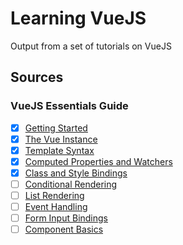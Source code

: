 # Learning VueJS

Output from a set of tutorials on VueJS

## Sources

### VueJS Essentials Guide

* [X] [Getting Started](https://vuejs.org/v2/guide/index.html)
* [X] [The Vue Instance](https://vuejs.org/v2/guide/instance.html)
* [X] [Template Syntax](https://vuejs.org/v2/guide/syntax.html)
* [X] [Computed Properties and Watchers](https://vuejs.org/v2/guide/computed.html)
* [X] [Class and Style Bindings](https://vuejs.org/v2/guide/class-and-style.html)
* [ ] [Conditional Rendering](https://vuejs.org/v2/guide/conditional.html)
* [ ] [List Rendering](https://vuejs.org/v2/guide/list.html)
* [ ] [Event Handling](https://vuejs.org/v2/guide/events.html)
* [ ] [Form Input Bindings](https://vuejs.org/v2/guide/forms.html)
* [ ] [Component Basics](https://vuejs.org/v2/guide/components.html)
